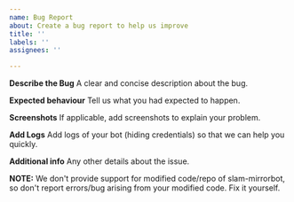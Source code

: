 ```yaml
---
name: Bug Report
about: Create a bug report to help us improve
title: ''
labels: ''
assignees: ''

---
```


**Describe the Bug**
A clear and concise description about the bug.

**Expected behaviour**
Tell us what you had expected to happen.

**Screenshots**
If applicable, add screenshots to  explain your problem.

**Add Logs**
Add logs of your bot (hiding credentials) so that we can help you quickly.

**Additional info**
Any other details about the issue.

**NOTE:**
We don't provide support for modified code/repo of slam-mirrorbot, so don't report errors/bug arising from your modified code. Fix it yourself.
